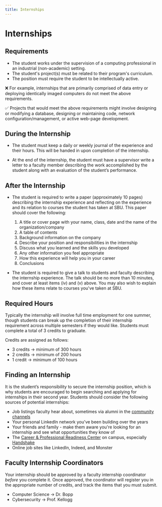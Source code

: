 ```yaml
---
title: Internships
---
```


# Internships

## Requirements

- The student works under the supervision of a computing professional in an industrial (non-academic) setting.
- The student's project(s) must be related to their program's curriculum.
- The position must require the student to be intellectually active.

❌ For example, internships that are primarily comprised of data entry or deploying identically imaged computers do not meet the above requirements.

✅ Projects that would meet the above requirements might involve designing or modifying a database, designing or maintaining code, network configuration/management, or active web-page development.

## During the Internship

- The student must keep a daily or weekly journal of the experience and their hours. This will be handed in upon completion of the internship.

- At the end of the internship, the student must have a supervisor write a letter to a faculty member describing the work accomplished by the student along with an evaluation of the student’s performance.

## After the Internship

-	The student is required to write a paper (approximately 10 pages) describing the internship experience and reflecting on the experience and its relation to courses the student has taken at SBU. This paper should cover the following:
    1. A title or cover page with your name, class, date and the name of the organization/company
    2. A table of contents
    3. Background information on the company
    4. Describe your position and responsibilities in the internship
    5. Discuss what you learned and the skills you developed
    6. Any other information you feel appropriate
    7. How this experience will help you in your career
    8. Conclusions

-	The student is required to give a talk to students and faculty describing the internship experience. The talk should be no more than 10 minutes, and cover at least items (iv) and (v) above. You may also wish to explain how these items relate to courses you've taken at SBU.

## Required Hours

Typically the internship will involve full time employment for one summer, though students can break up the completion of their internship requirement across multiple semesters if they would like. Students must complete a total of 3 credits to graduate.

Credits are assigned as follows:
- 3 credits → minimum of 300 hours
- 2 credits → minimum of 200 hours
- 1 credit → minimum of 100 hours

## Finding an Internship

It is the student’s responsibility to secure the internship position, which is why students are encouraged to begin searching and applying for internships in their second year. Students should consider the following sources of potential internships:

- Job listings faculty hear about, sometimes via alumni in the [community channels](community.md)
- Your personal LinkedIn network you've been building over the years
- Your friends and family - make them aware you're looking for an internship and see what opportunities they know of
- The [Career & Professional Readiness Center](https://www.sbu.edu/academics/academic-resources/career-professional-readiness-center) on campus, especially [Handshake](https://www.sbu.edu/academics/academic-resources/career-professional-readiness-center/CPRC-Services-for-Students/internship-and-job-resources)
- Online job sites like LinkedIn, Indeed, and Monster

## Faculty Internship Coordinators

Your internship should be approved by a faculty internship coordinator *before* you complete it. Once approved, the coordinator will register you in the appropriate number of credits, and track the items that you must submit.

- Computer Science → Dr. Bopp
- Cybersecurity  → Prof. Kellogg